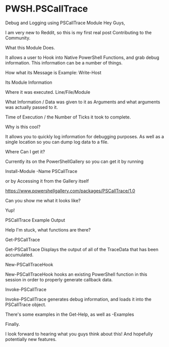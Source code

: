 # PWSH.PSCallTrace
Debug and Logging using PSCallTrace Module
Hey Guys,

I am very new to Reddit, so this is my first real post Contributing to the Community.

What this Module Does.

It allows a user to Hook into Native PowerShell Functions, and grab debug information. This information can be a number of things.

How what its Message is Example: Write-Host

Its Module Information

Where it was executed. Line/File/Module

What Information / Data was given to it as Arguments and what arguments was actually passed to it.

Time of Execution / the Number of Ticks it took to complete.

Why is this cool?

It allows you to quickly log information for debugging purposes. As well as a single location so you can dump log data to a file.

Where Can I get it?

Currently its on the PowerShellGallery so you can get it by running

Install-Module -Name PSCallTrace

or by Accessing it from the Gallery itself

https://www.powershellgallery.com/packages/PSCallTrace/1.0

Can you show me what it looks like?

Yup!

PSCallTrace Example Output

Help I'm stuck, what functions are there?

Get-PSCallTrace

Get-PSCallTrace Displays the output of all of the TraceData that has been accumulated.

New-PSCallTraceHook

New-PSCallTraceHook hooks an existing PowerShell function in this session in order to properly generate callback data.

Invoke-PSCallTrace

Invoke-PSCallTrace generates debug information, and loads it into the PSCallTrace object.

There's some examples in the Get-Help, as well as -Examples

Finally.

I look forward to hearing what you guys think about this! And hopefully potentially new features.